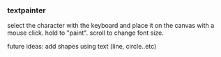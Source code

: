 ### textpainter

select the character with the keyboard and place it on the canvas with a mouse click. 
hold to "paint".
scroll to change font size.

future ideas:
add shapes using text (line, circle..etc)
